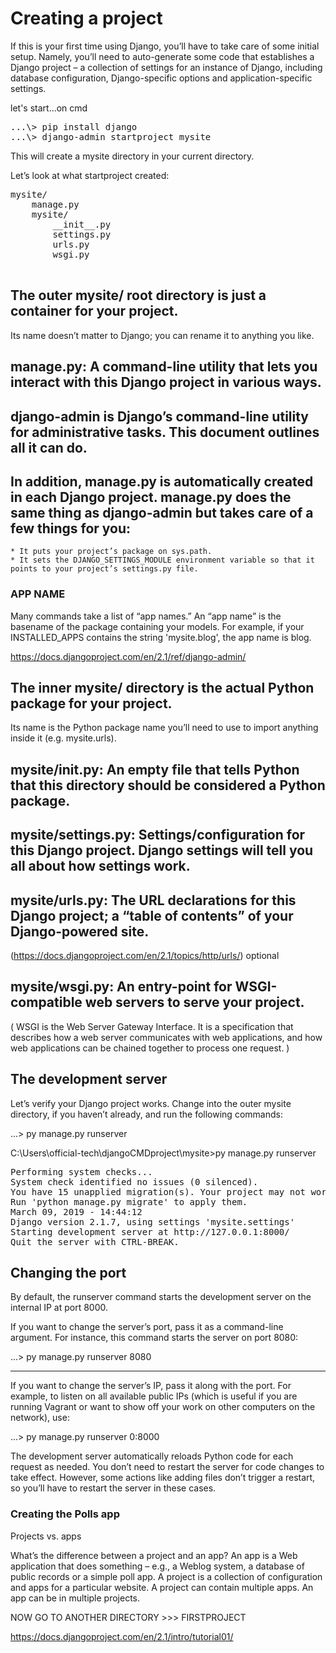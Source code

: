 # Creating a project


If this is your first time using Django, you’ll have to take care of some initial setup. Namely, 
you’ll need to auto-generate some code that establishes a Django project – 
a collection of settings for an instance of Django,
including database configuration, Django-specific options and application-specific settings.


let's start...on cmd
<pre>
...\> pip install django
...\> django-admin startproject mysite
</pre>
This will create a mysite directory in your current directory.


Let’s look at what startproject created:
<pre>
mysite/
    manage.py
    mysite/
        __init__.py
        settings.py
        urls.py
        wsgi.py
        
</pre>        


## The outer mysite/ root directory is just a container for your project.
 Its name doesn’t matter to Django; you can rename it to anything you like.

## manage.py: A command-line utility that lets you interact with this Django project in various ways.

## django-admin is Django’s command-line utility for administrative tasks. This document outlines all it can do.


## In addition, manage.py is automatically created in each Django project. manage.py does the same thing as django-admin but takes care of a few things for you:

    * It puts your project’s package on sys.path.
    * It sets the DJANGO_SETTINGS_MODULE environment variable so that it points to your project’s settings.py file.



### APP NAME
Many commands take a list of “app names.” An “app name” is the basename of the package containing your models. 
For example, if your INSTALLED_APPS contains the string 'mysite.blog', the app name is blog.

https://docs.djangoproject.com/en/2.1/ref/django-admin/




## The inner mysite/ directory is the actual Python package for your project. 
Its name is the Python package name you’ll need to use to import anything inside it (e.g. mysite.urls). 


## mysite/__init__.py: An empty file that tells Python that this directory should be considered a Python package.


## mysite/settings.py: Settings/configuration for this Django project. Django settings will tell you all about how settings work.


## mysite/urls.py: The URL declarations for this Django project; a “table of contents” of your Django-powered site.
(https://docs.djangoproject.com/en/2.1/topics/http/urls/) optional


## mysite/wsgi.py: An entry-point for WSGI-compatible web servers to serve your project.
( WSGI is the Web Server Gateway Interface. It is a specification that describes how a web server communicates with web applications, 
and how web applications can be chained together to process one request. )






## The development server

Let’s verify your Django project works. Change into the outer mysite directory, if you haven’t already, and run the following commands:

...\> py manage.py runserver


C:\Users\official-tech\djangoCMDproject\mysite>py manage.py runserver
<pre>
Performing system checks...
System check identified no issues (0 silenced).
You have 15 unapplied migration(s). Your project may not work properly until you apply the migrations for app(s): admin, auth, contenttypes, sessions.
Run 'python manage.py migrate' to apply them.
March 09, 2019 - 14:44:12
Django version 2.1.7, using settings 'mysite.settings'
Starting development server at http://127.0.0.1:8000/
Quit the server with CTRL-BREAK.
</pre>





## Changing the port

By default, the runserver command starts the development server on the internal IP at port 8000.

If you want to change the server’s port, pass it as a command-line argument. For instance, this command starts the server on port 8080:

...\> py manage.py runserver 8080

------------------------------------------------------------------------------------
If you want to change the server’s IP, pass it along with the port. For example, to listen on all available public IPs (which is useful if you are running Vagrant or want to show off your work on other computers on the network), use:


...\> py manage.py runserver 0:8000





The development server automatically reloads Python code for each request as needed. 
You don’t need to restart the server for code changes to take effect. 
However, some actions like adding files don’t trigger a restart, so you’ll have to restart the server in these cases.





### Creating the Polls app

Projects vs. apps

What’s the difference between a project and an app? An app is a Web application that does something 
– e.g., a Weblog system, a database of public records or a simple poll app. 
A project is a collection of configuration and apps for a particular website. 
A project can contain multiple apps. An app can be in multiple projects.


NOW GO TO ANOTHER DIRECTORY >>> FIRSTPROJECT






https://docs.djangoproject.com/en/2.1/intro/tutorial01/
